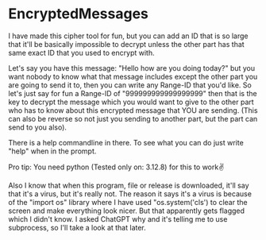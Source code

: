 # EncryptedMessages
I have made this cipher tool for fun, but you can add an ID that is so large that  it'll be basically impossible to decrypt unless the other part has that same exact ID that you used to encrypt with.


Let's say you have this message: "Hello how are you doing today?" but you want nobody to know what that message includes except the other part you are going to send it to, then you can write any
Range-ID that you'd like. So let's just say for fun a Range-ID of "999999999999999999" then that is the key to decrypt the message which you would want to give to the other part who has to know about
this encrypted message that YOU are sending. (This can also be reverse so not just you sending to another part, but the part can send to you also).

There is a help commandline in there. To see what you can do just write "help" when in the prompt.

Pro tip: You need python (Tested only on: 3.12.8) for this to work✌️


Also I know that when this program, file or release is downloaded, it'll say that it's a virus, but it's really not.
The reason it says it's a virus is because of the "import os" library where I have used "os.system('cls') to clear the screen and make everything look nicer.
But that apparently gets flagged which I didn't know. I asked ChatGPT why and it's telling me to use subprocess, so I'll take a look at that later.
